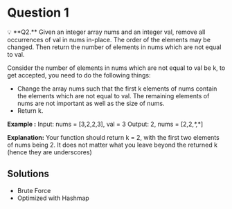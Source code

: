 # Question 1

<aside>
💡 **Q2.** Given an integer array nums and an integer val, remove all occurrences of val in nums in-place. The order of the elements may be changed. Then return the number of elements in nums which are not equal to val.

Consider the number of elements in nums which are not equal to val be k, to get accepted, you need to do the following things:

-   Change the array nums such that the first k elements of nums contain the elements which are not equal to val. The remaining elements of nums are not important as well as the size of nums.
-   Return k.

**Example :**
Input: nums = [3,2,2,3], val = 3
Output: 2, nums = [2,2,_*,_*]

**Explanation:** Your function should return k = 2, with the first two elements of nums being 2. It does not matter what you leave beyond the returned k (hence they are underscores)

</aside>

## Solutions

-   Brute Force
-   Optimized with Hashmap
